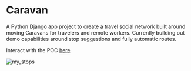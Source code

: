 # Caravan
A Python Django app project to create a travel social network built around moving Caravans for travelers and remote workers. Currently building out demo capabilities around stop suggestions and fully automatic routes.

Interact with the POC [here](https://caravan-travel-network.herokuapp.com/)

![my_stops](https://i.imgur.com/zbRhVfq.jpg)

